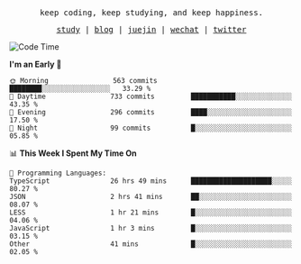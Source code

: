 <p align="center">
  <samp>
    <span>keep coding, keep studying, and keep happiness.</span>
  </samp>
</p>

<p align="center">
  <samp>
    <a href="https://github.com/ouduidui/fe-study">study</a> |
    <a href="https://deweyou.me">blog</a>  |
    <a href="https://juejin.cn/user/4309700183594366">juejin</a> |
    <a href="https://user-images.githubusercontent.com/54696834/165071004-6509e3f2-90c3-448c-9d92-3da42b0c2021.jpeg">wechat</a> |
    <a href="https://twitter.com/ouduidui">twitter</a>
  </samp>
</p>

<!--START_SECTION:waka-->
![Code Time](http://img.shields.io/badge/Code%20Time-2%2C497%20hrs%202%20mins-blue)

**I'm an Early 🐤** 

```text
🌞 Morning                563 commits         ████████░░░░░░░░░░░░░░░░░   33.29 % 
🌆 Daytime                733 commits         ███████████░░░░░░░░░░░░░░   43.35 % 
🌃 Evening                296 commits         ████░░░░░░░░░░░░░░░░░░░░░   17.50 % 
🌙 Night                  99 commits          █░░░░░░░░░░░░░░░░░░░░░░░░   05.85 % 
```


📊 **This Week I Spent My Time On** 

```text
💬 Programming Languages: 
TypeScript               26 hrs 49 mins      ████████████████████░░░░░   80.27 % 
JSON                     2 hrs 41 mins       ██░░░░░░░░░░░░░░░░░░░░░░░   08.07 % 
LESS                     1 hr 21 mins        █░░░░░░░░░░░░░░░░░░░░░░░░   04.06 % 
JavaScript               1 hr 3 mins         █░░░░░░░░░░░░░░░░░░░░░░░░   03.15 % 
Other                    41 mins             █░░░░░░░░░░░░░░░░░░░░░░░░   02.05 % 
```


<!--END_SECTION:waka-->
